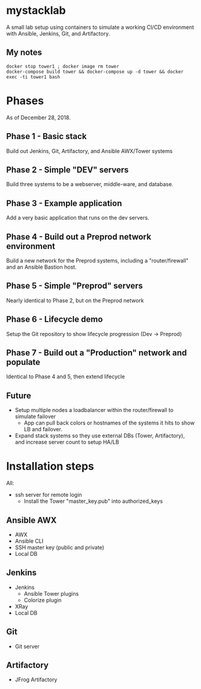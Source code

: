 # mystacklab
A small lab setup using containers to simulate a working CI/CD environment with Ansible, Jenkins, Git, and Artifactory.

## My notes

```
docker stop tower1 ; docker image rm tower
docker-compose build tower && docker-compose up -d tower && docker exec -ti tower1 bash
```

# Phases
As of December 28, 2018.

## Phase 1 - Basic stack
Build out Jenkins, Git, Artifactory, and Ansible AWX/Tower systems

## Phase 2 - Simple "DEV" servers
Build three systems to be a webserver, middle-ware, and database.

## Phase 3 - Example application
Add a very basic application that runs on the dev servers.

## Phase 4 - Build out a Preprod network environment
Build a new network for the Preprod systems, including a "router/firewall" and an Ansible Bastion host.

## Phase 5 - Simple "Preprod" servers
Nearly identical to Phase 2, but on the Preprod network

## Phase 6 - Lifecycle demo
Setup the Git repository to show lifecycle progression (Dev -> Preprod)

## Phase 7 - Build out a "Production" network and populate
Identical to Phase 4 and 5, then extend lifecycle

## Future
 * Setup multiple nodes a loadbalancer within the router/firewall to simulate failover
   * App can pull back colors or hostnames of the systems it hits to show LB and failover.
 * Expand stack systems so they use external DBs (Tower, Artifactory), and increase server count to setup HA/LB 
 
# Installation steps
All:
 * ssh server for remote login
   * Install the Tower "master_key.pub" into authorized_keys

## Ansible AWX
 * AWX
 * Ansible CLI
 * SSH master key (public and private)
 * Local DB
 
## Jenkins
 * Jenkins
   * Ansible Tower plugins
   * Colorize plugin
 * XRay
 * Local DB

## Git
 * Git server

## Artifactory
 * JFrog Artifactory
